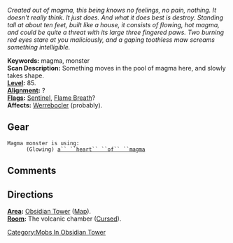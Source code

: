 *Created out of magma, this being knows no feelings, no pain, nothing.
It doesn't really think. It just does. And what it does best is destroy.
Standing tall at about ten feet, built like a house, it consists of
flowing, hot magma, and could be quite a threat with its large three
fingered paws. Two burning red eyes stare at you maliciously, and a
gaping toothless maw screams something intelligible.*

**Keywords:** magma, monster  
**Scan Description:** Something moves in the pool of magma here, and
slowly takes shape.  
**[Level](Level.md "wikilink"):** 85.  
**[Alignment](Alignment.md "wikilink"):** ?  
**[Flags](:Category:_Mob_Types.md "wikilink"):**
[Sentinel](Sentinel_Mobs.md "wikilink"), [Flame
Breath](Breathing_Mobs.md "wikilink")?  
**Affects:** [Werrebocler](Werrebocler "wikilink") (probably).  

## Gear

`Magma monster is using:`  
<worn on body>`      (Glowing) `[`a`` ``heart`` ``of`` ``magma`](Heart_Of_Magma.md "wikilink")

## Comments

## Directions

**[Area](:Category:_Areas.md "wikilink"):** [Obsidian
Tower](:Category:Obsidian_Tower.md "wikilink")
([Map](Obsidian_Tower_Map.md "wikilink")).  
**[Room](:Category:_Rooms.md "wikilink"):** The volcanic chamber
([Cursed](Cursed_Rooms.md "wikilink")).  

[Category:Mobs In Obsidian
Tower](Category:Mobs_In_Obsidian_Tower "wikilink")

